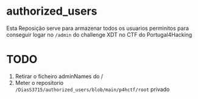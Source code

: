 # authorized_users

Esta Reposição serve para armazenar todos os usuarios perminitos para conseguir logar no ```/admin``` do challenge XDT no CTF do Portugal4Hacking

# TODO

1. Retirar o ficheiro adminNames do /
2. Meter o repositorio ```/DiasS3715/authorized_users/blob/main/p4hctf/root``` privado
